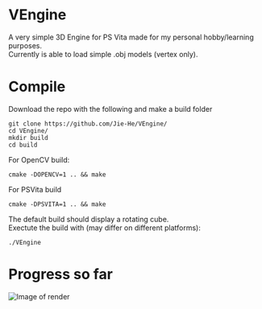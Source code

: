 # VEngine
A very simple 3D Engine for PS Vita made for my personal hobby/learning purposes.  
Currently is able to load simple .obj models (vertex only).

# Compile
Download the repo with the following and make a build folder
```
git clone https://github.com/Jie-He/VEngine/
cd VEngine/
mkdir build
cd build
```
For OpenCV build:
```
cmake -DOPENCV=1 .. && make
```
For PSVita build
```
cmake -DPSVITA=1 .. && make
```
The default build should display a rotating cube.  
Exectute the build with (may differ on different platforms): 
```
./VEngine
```
# Progress so far
![Image of render](https://people.bath.ac.uk/jh2699/GitImages/VE_Render.png)
